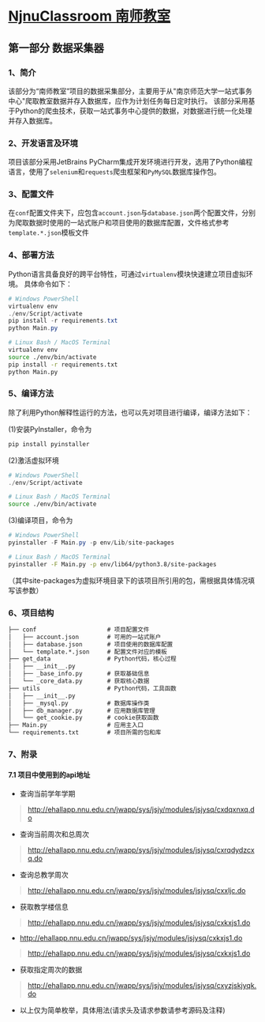 # [NjnuClassroom 南师教室](../README.md)

## 第一部分 数据采集器

### 1、简介

该部分为“南师教室”项目的数据采集部分，主要用于从"南京师范大学一站式事务中心"爬取教室数据并存入数据库，应作为计划任务每日定时执行。
该部分采用基于Python的爬虫技术，获取一站式事务中心提供的数据，对数据进行统一化处理并存入数据库。

### 2、开发语言及环境

项目该部分采用JetBrains PyCharm集成开发环境进行开发，选用了Python编程语言，使用了`selenium`和`requests`爬虫框架和`PyMySQL`数据库操作包。

### 3、配置文件

在`conf`配置文件夹下，应包含`account.json`与`database.json`两个配置文件，分别为爬取数据时使用的一站式账户和项目使用的数据库配置，文件格式参考`template.*.json`模板文件

### 4、部署方法

Python语言具备良好的跨平台特性，可通过`virtualenv`模块快速建立项目虚拟环境。
具体命令如下：

```powershell
# Windows PowerShell
virtualenv env
./env/Script/activate
pip install -r requirements.txt
python Main.py
```

```bash
# Linux Bash / MacOS Terminal
virtualenv env
source ./env/bin/activate
pip install -r requirements.txt
python Main.py
```

### 5、编译方法

除了利用Python解释性运行的方法，也可以先对项目进行编译，编译方法如下：

(1)安装PyInstaller，命令为

```powershell
pip install pyinstaller
```

(2)激活虚拟环境

```powershell
# Windows PowerShell
./env/Script/activate
```

```bash
# Linux Bash / MacOS Terminal
source ./env/bin/activate
```

(3)编译项目，命令为

```powershell
# Windows PowerShell
pyinstaller -F Main.py -p env/Lib/site-packages
```

```bash
# Linux Bash / MacOS Terminal
pyinstaller -F Main.py -p env/lib64/python3.8/site-packages
```

（其中site-packages为虚拟环境目录下的该项目所引用的包，需根据具体情况填写该参数）

### 6、项目结构

```Markdown
├── conf                    # 项目配置文件
│   ├── account.json        # 可用的一站式账户
│   ├── database.json       # 项目使用的数据库配置
│   └── template.*.json     # 配置文件对应的模板
├── get_data                # Python代码，核心过程
│   ├── __init__.py
│   ├── _base_info.py       # 获取基础信息
│   └── _core_data.py       # 获取核心数据
├── utils                   # Python代码，工具函数
│   ├── __init__.py
│   ├── _mysql.py           # 数据库操作类
│   ├── db_manager.py       # 应用数据库管理
│   └── get_cookie.py       # cookie获取函数
├── Main.py                 # 应用主入口
└── requirements.txt        # 项目所需的包和库
```

### 7、附录

#### 7.1 项目中使用到的api地址

- 查询当前学年学期

> <http://ehallapp.nnu.edu.cn/jwapp/sys/jsjy/modules/jsjysq/cxdqxnxq.do>

- 查询当前周次和总周次

> <http://ehallapp.nnu.edu.cn/jwapp/sys/jsjy/modules/jsjysq/cxrqdydzcxq.do>

- 查询总教学周次

> <http://ehallapp.nnu.edu.cn/jwapp/sys/jsjy/modules/jsjysq/cxxljc.do>

- 获取教学楼信息

> <http://ehallapp.nnu.edu.cn/jwapp/sys/jsjy/modules/jsjysq/cxkxjs1.do>

- <http://ehallapp.nnu.edu.cn/jwapp/sys/jsjy/modules/jsjysq/cxkxjs1.do>

> <http://ehallapp.nnu.edu.cn/jwapp/sys/jsjy/modules/jsjysq/cxkxjs1.do>

- 获取指定周次的数据

> <http://ehallapp.nnu.edu.cn/jwapp/sys/jsjy/modules/jsjysq/cxyzjskjyqk.do>

- 以上仅为简单枚举，具体用法(请求头及请求参数请参考源码及注释)
